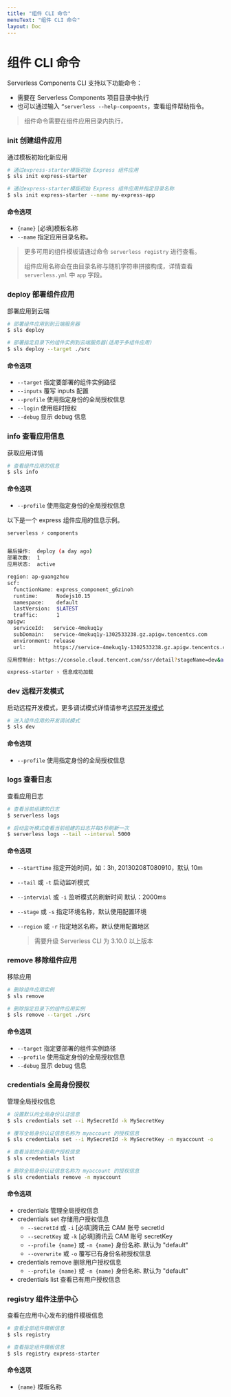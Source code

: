```yaml
---
title: "组件 CLI 命令"
menuText: "组件 CLI 命令"
layout: Doc
---
```


# 组件 CLI 命令

Serverless Components CLI 支持以下功能命令：

- 需要在 Serverless Components 项目目录中执行
- 也可以通过输入 `“serverless --help-compoents`，查看组件帮助指令。

> 组件命令需要在组件应用目录内执行，

### init 创建组件应用

通过模板初始化新应用

```sh
# 通过express-starter模版初始 Express 组件应用
$ sls init express-starter

# 通过express-starter模版初始 Express 组件应用并指定目录名称
$ sls init express-starter --name my-express-app
```

#### 命令选项

- `{name}` [必填]模板名称
- `--name` 指定应用目录名称。

> 更多可用的组件模板请通过命令 `serverless registry` 进行查看。
>
> 组件应用名称会在由目录名称与随机字符串拼接构成，详情查看 `serverless.yml` 中 `app` 字段。

### deploy 部署组件应用

部署应用到云端

```sh
# 部署组件应用到到云端服务器
$ sls deploy

# 部署指定目录下的组件实例到云端服务器(适用于多组件应用)
$ sls deploy --target ./src
```

#### 命令选项

- `--target` 指定要部署的组件实例路径
- `--inputs` 覆写 inputs 配置
- `--profile` 使用指定身份的全局授权信息
- `--login` 使用临时授权
- `--debug` 显示 debug 信息

### info 查看应用信息

获取应用详情

```sh
# 查看组件应用的信息
$ sls info
```

#### 命令选项

- `--profile` 使用指定身份的全局授权信息

以下是一个 express 组件应用的信息示例。

```sh
serverless ⚡ components


最后操作:  deploy (a day ago)
部署次数:  1
应用状态:  active

region: ap-guangzhou
scf:
  functionName: express_component_g6zinoh
  runtime:      Nodejs10.15
  namespace:    default
  lastVersion:  $LATEST
  traffic:      1
apigw:
  serviceId:   service-4mekuq1y
  subDomain:   service-4mekuq1y-1302533238.gz.apigw.tencentcs.com
  environment: release
  url:         https://service-4mekuq1y-1302533238.gz.apigw.tencentcs.com/release/

应用控制台: https://console.cloud.tencent.com/ssr/detail?stageName=dev&appName=express-example-c2482779&instanceName=express-starter&stageList=dev

express-starter › 信息成功加载
```

### dev 远程开发模式

启动远程开发模式，更多调试模式详情请参考[远程开发模式](../basic/dev-mode.md)

```sh
# 进入组件应用的开发调试模式
$ sls dev
```

#### 命令选项

- `--profile` 使用指定身份的全局授权信息

### logs 查看日志

查看应用日志

```sh
# 查看当前组建的日志
$ serverless logs

# 启动监听模式查看当前组建的日志并每5秒刷新一次
$ serverless logs --tail --interval 5000
```

#### 命令选项

- `--startTime` 指定开始时间，如：3h, 20130208T080910，默认 10m

- `--tail` 或 `-t` 启动监听模式

- `--intervial` 或 `-i` 监听模式的刷新时间 默认：2000ms

- `--stage` 或 `-s` 指定环境名称，默认使用配置环境

- `--region` 或 `-r` 指定地区名称，默认使用配置地区

  > 需要升级 Serverless CLI 为 3.10.0 以上版本

### remove 移除组件应用

移除应用

```sh
# 删除组件应用实例
$ sls remove

# 删除指定目录下的组件应用实例
$ sls remove --target ./src
```

#### 命令选项

- `--target` 指定要部署的组件实例路径
- `--profile` 使用指定身份的全局授权信息
- `--debug` 显示 debug 信息

### credentials 全局身份授权

管理全局授权信息

```sh
# 设置默认的全局身份认证信息
$ sls credentials set --i MySecretId -k MySecretKey

# 覆写全局身份认证信息名称为 myaccount 的授权信息
$ sls credentials set --i MySecretId -k MySecretKey -n myaccount -o

# 查看当前的全局用户授权信息
$ sls credentials list

# 删除全局身份认证信息名称为 myaccount 的授权信息
$ sls credentials remove -n myaccount
```

#### 命令选项

- credentials 管理全局授权信息
- credentials set 存储用户授权信息
  - `--secretId` 或 `-i` [必填]腾讯云 CAM 账号 secretId
  - `--secretKey` 或 `-k` [必填]腾讯云 CAM 账号 secretKey
  - `--profile {name}` 或 `-n {name}` 身份名称. 默认为 "default"
  - `--overwrite` 或 `-o` 覆写已有身份名称授权信息
- credentials remove 删除用户授权信息
  - `--profile {name}` 或 `-n {name}` 身份名称. 默认为 "default"
- credentials list 查看已有用户授权信息

### registry 组件注册中心

查看在应用中心发布的组件模板信息

```sh
# 查看全部组件模板信息
$ sls registry

# 查看指定组件模板信息
$ sls registry express-starter
```

#### 命令选项

- `{name}` 模板名称
